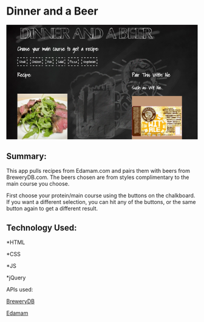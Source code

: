# Dinner and a Beer

![Dinner and a Beer](images/screenshot.png?raw=true "Dinner and a Beer")

## Summary:
This app pulls recipes from Edamam.com and pairs them with beers from BreweryDB.com.  The beers chosen are from styles complimentary to the main course you choose.

First choose your protein/main course using the buttons on the chalkboard.  If you want a different selection, you can hit any of the buttons, or the same button again to get a different result.

## Technology Used:

*HTML

*CSS

*JS

*jQuery

APIs used:

[BreweryDB](http://www.brewerydb.com/developers)

[Edamam](https://developer.edamam.com/)

